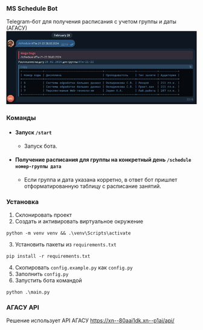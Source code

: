 ### MS Schedule Bot

Telegram-бот для получения расписания с учетом группы и даты (АГАСУ)
![alt text](demo.jpg)

### Команды

- #### Запуск `/start`
  - Запуск бота.
- #### Получение расписания для группы на конкретный день `/schedule номер-группы дата`
  - Если группа и дата указана корретно, в ответ бот пришлет отформатированную таблицу с расписание занятий.

### Установка

1. Склонировать проект
2. Создать и активировать виртуальное окружение

```
python -m venv venv && .\venv\Scripts\activate
```

3. Установить пакеты из `requirements.txt`

```
pip install -r requirements.txt
```

4. Скопировать `config.example.py` как `config.py`
5. Заполнить `config.py`
6. Запустить бота командой

```
python .\main.py
```

### АГАСУ API

Решение использует API АГАСУ https://xn--80aai1dk.xn--p1ai/api/
